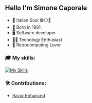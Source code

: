 ### <h2> Hello I'm Simone Caporale

  - 🍝 Italian Soul 🟢⚪🔴
  - 🧒 Born in 1981
  - 🖥️ Software developer
  - 👨‍💻 Tecnology Enthusiast
  - 💾 Retrocomputing Lover
   
  ### 🎓 My skills:

[![My Skills](https://skillicons.dev/icons?i=azure,c,cpp,cs,java,maven,linux,bash,git,github,githubactions,docker,visualstudio,vscode,arduino,raspberrypi&perline=5)](https://hersel.it)

### 🛠️ Contributions:
  - [Razor Enhanced](https://github.com/RazorEnhanced/RazorEnhanced)
  
<!--
**caporalesimone/caporalesimone** is a ✨ _special_ ✨ repository because its `README.md` (this file) appears on your GitHub profile.

Here are some ideas to get you started:

- 🔭 I’m currently working on ...
- 🌱 I’m currently learning ...
- 👯 I’m looking to collaborate on ...
- 🤔 I’m looking for help with ...
- 💬 Ask me about ...
- 📫 How to reach me: ...
- 😄 Pronouns: ...
- ⚡ Fun fact: ...
-->
